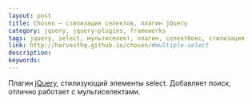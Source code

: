```yaml
---
layout: post
title: Chosen — стилизация селектов, плагин jQuery
category: jquery, jquery-plugins, frameworks
tags: jquery, select, мультиселект, плагин, селектбокс, стилизация
link: http://harvesthq.github.io/chosen/#multiple-select
description:
keywords:
---
```


<p>Плагин <a href="/search/id38">jQuery</a>, стилизующий элементы select. Добавляет поиск, отлично работает с мультиселектами.</p>
